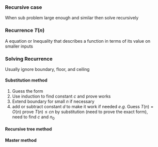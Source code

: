 ### Recursive case 
When sub problem large enough and similar then solve recursively

### Recurrence $T(n)$ 
A equation or Inequality that describes a function in terms of its value on smaller inputs

### Solving Recurrence
Usually ignore boundary, floor, and ceiling 

#### Substitution method
1. Guess the form
2. Use induction to find constant $c$  and prove works
3. Extend boundary for small $n$ if necessary   
4. add or subtract constant $d$ to make it work if needed 
	$e$.$g$. Guess $T(n)=O(n)$ prove $T(n)\leq cn$ by substitution (need to prove the exact form), need to find $c$ and $n_{0}$   

#### Recursive tree method
#### Master method
